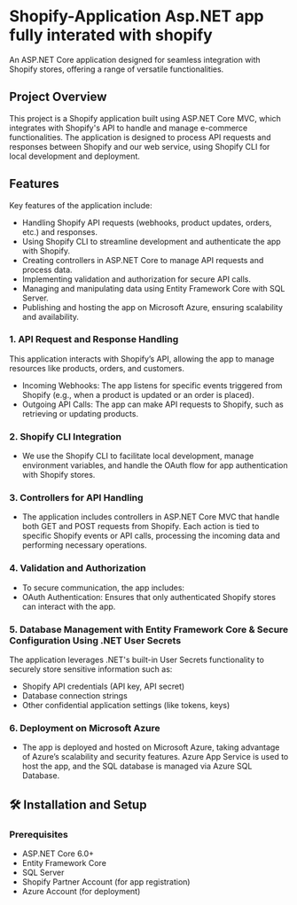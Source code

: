# Shopify-Application Asp.NET app fully interated with shopify
An ASP.NET Core application designed for seamless integration with Shopify stores, offering a range of versatile functionalities.

##  Project Overview
This project is a Shopify application built using ASP.NET Core MVC, which integrates with Shopify's API to handle and manage e-commerce functionalities. The application is designed to process API requests and responses between Shopify and our web service, using Shopify CLI for local development and deployment.

##  Features
Key features of the application include:

- Handling Shopify API requests (webhooks, product updates, orders, etc.) and responses.
- Using Shopify CLI to streamline development and authenticate the app with Shopify.
- Creating controllers in ASP.NET Core to manage API requests and process data.
- Implementing validation and authorization for secure API calls.
- Managing and manipulating data using Entity Framework Core with SQL Server.
- Publishing and hosting the app on Microsoft Azure, ensuring scalability and availability.

### 1. API Request and Response Handling
This application interacts with Shopify’s API, allowing the app to manage resources like products, orders, and customers.
- Incoming Webhooks: The app listens for specific events triggered from Shopify (e.g., when a product is updated or an order is placed).
- Outgoing API Calls: The app can make API requests to Shopify, such as retrieving or updating products.

### 2. Shopify CLI Integration
- We use the Shopify CLI to facilitate local development, manage environment variables, and handle the OAuth flow for app authentication with Shopify stores.

### 3. Controllers for API Handling
- The application includes controllers in ASP.NET Core MVC that handle both GET and POST requests from Shopify. Each action is tied to specific Shopify events or API calls, processing the incoming data and performing necessary operations.

### 4. Validation and Authorization
- To secure communication, the app includes:
- OAuth Authentication: Ensures that only authenticated Shopify stores can interact with the app.

### 5. Database Management with Entity Framework Core & Secure Configuration Using .NET User Secrets
The application leverages .NET's built-in User Secrets functionality to securely store sensitive information such as:
- Shopify API credentials (API key, API secret)
- Database connection strings
- Other confidential application settings (like tokens, keys)

### 6. Deployment on Microsoft Azure
- The app is deployed and hosted on Microsoft Azure, taking advantage of Azure’s scalability and security features. Azure App Service is used to host the app, and the SQL database is managed via Azure SQL Database.

## 🛠️ Installation and Setup
### Prerequisites
- ASP.NET Core 6.0+
- Entity Framework Core
- SQL Server
- Shopify Partner Account (for app registration)
- Azure Account (for deployment)

